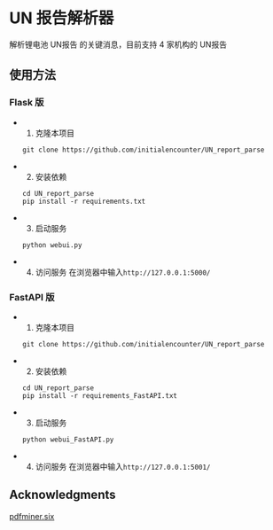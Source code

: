# UN 报告解析器

解析锂电池 UN报告 的关键消息，目前支持 4 家机构的 UN报告

## 使用方法
### Flask 版
- 1. 克隆本项目
    ```shell
    git clone https://github.com/initialencounter/UN_report_parse
    ```
- 2. 安装依赖 
    ```shell
    cd UN_report_parse
    pip install -r requirements.txt
    ```
- 3. 启动服务
    ```shell
    python webui.py
    ```
- 4. 访问服务
在浏览器中输入`http://127.0.0.1:5000/`

### FastAPI 版
- 1. 克隆本项目
    ```shell
    git clone https://github.com/initialencounter/UN_report_parse
    ```
- 2. 安装依赖 
    ```shell
    cd UN_report_parse
    pip install -r requirements_FastAPI.txt
    ```
- 3. 启动服务
    ```shell
    python webui_FastAPI.py
    ```
- 4. 访问服务
在浏览器中输入`http://127.0.0.1:5001/`


<!-- ACKNOWLEDGMENTS -->
## Acknowledgments
[pdfminer.six](https://github.com/pdfminer/pdfminer.six)